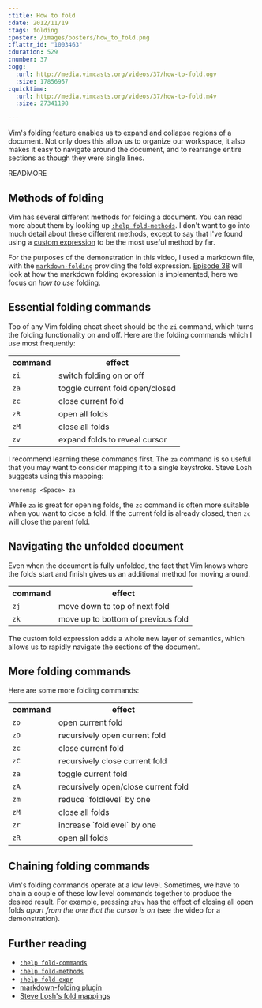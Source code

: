 ```yaml
--- 
:title: How to fold
:date: 2012/11/19
:tags: folding
:poster: /images/posters/how_to_fold.png
:flattr_id: "1003463"
:duration: 529
:number: 37
:ogg: 
  :url: http://media.vimcasts.org/videos/37/how-to-fold.ogv
  :size: 17856957
:quicktime: 
  :url: http://media.vimcasts.org/videos/37/how-to-fold.m4v
  :size: 27341198

---
```


Vim's folding feature enables us to expand and collapse regions of a document. Not only does this allow us to organize our workspace, it also makes it easy to navigate around the document, and to rearrange entire sections as though they were single lines.


READMORE


## Methods of folding

Vim has several different methods for folding a document. You can read more about them by looking up [`:help fold-methods`][fdm]. I don't want to go into much detail about these different methods, except to say that I've found using a [custom expression][fold-expr] to be the most useful method by far.

For the purposes of the demonstration in this video, I used a markdown file, with the [`markdown-folding`][plugin] providing the fold expression. [Episode 38][next] will look at how the markdown folding expression is implemented, here we focus on *how to use* folding.

## Essential folding commands

Top of any Vim folding cheat sheet should be the `zi` command, which turns the folding functionality on and off. Here are the folding commands which I use most frequently:

<table>
    <tr>
        <th>command</th>
        <th>effect</th>
    </tr>
    <tr>
        <td><code>zi</code></td>
        <td>switch folding on or off</td>
    </tr>
    <tr>
        <td><code>za</code></td>
        <td>toggle current fold open/closed</td>
    </tr>
    <tr>
        <td><code>zc</code></td>
        <td>close current fold</td>
    </tr>
    <tr>
        <td><code>zR</code></td>
        <td>open all folds</td>
    </tr>
    <tr>
        <td><code>zM</code></td>
        <td>close all folds</td>
    </tr>
    <tr>
        <td><code>zv</code></td>
        <td>expand folds to reveal cursor</td>
    </tr>
</table>

I recommend learning these commands first. The `za` command is so useful that you may want to consider mapping it to a single keystroke. Steve Losh suggests using this mapping:

    nnoremap <Space> za

While `za` is great for opening folds, the `zc` command is often more suitable when you want to close a fold. If the current fold is already closed, then `zc` will close the parent fold.

## Navigating the unfolded document

Even when the document is fully unfolded, the fact that Vim knows where the folds start and finish gives us an additional method for moving around.

<table>
    <tr>
        <th>command</th>
        <th>effect</th>
    </tr>
    <tr>
        <td><code>zj</code></td>
        <td>move down to top of next fold</td>
    </tr>
    <tr>
        <td><code>zk</code></td>
        <td>move up to bottom of previous fold</td>
    </tr>
</table>

The custom fold expression adds a whole new layer of semantics, which allows us to rapidly navigate the sections of the document.

## More folding commands

Here are some more folding commands:

<table>
    <tr>
        <th>command</th>
        <th>effect</th>
    </tr>
    <tr>
        <td><code>zo</code></td>
        <td>open current fold</td>
    </tr>
    <tr>
        <td><code>zO</code></td>
        <td>recursively open current fold</td>
    </tr>
    <tr>
        <td><code>zc</code></td>
        <td>close current fold</td>
    </tr>
    <tr>
        <td><code>zC</code></td>
        <td>recursively close current fold</td>
    </tr>
    <tr>
        <td><code>za</code></td>
        <td>toggle current fold</td>
    </tr>
    <tr>
        <td><code>zA</code></td>
        <td>recursively open/close current fold</td>
    </tr>
    <tr>
        <td><code>zm</code></td>
        <td>reduce `foldlevel` by one</td>
    </tr>
    <tr>
        <td><code>zM</code></td>
        <td>close all folds</td>
    </tr>
    <tr>
        <td><code>zr</code></td>
        <td>increase `foldlevel` by one</td>
    </tr>
    <tr>
        <td><code>zR</code></td>
        <td>open all folds</td>
    </tr>
</table>

## Chaining folding commands

Vim's folding commands operate at a low level. Sometimes, we have to chain a couple of these low level commands together to produce the desired result. For example, pressing `zMzv` has the effect of closing all open folds *apart from the one that the cursor is on* (see the video for a demonstration).

## Further reading

* [`:help fold-commands`][fold-commands]
* [`:help fold-methods`][fdm]
* [`:help fold-expr`][fold-expr]
* [markdown-folding plugin][plugin]
* [Steve Losh's fold mappings][sjl]

[sjl]: https://github.com/sjl/dotfiles/blob/eea18b00b8c74943f5094fddf91d3c2a7e0a7242/vim/vimrc#L534
[gist]: https://gist.github.com/1038710
[fdm]: http://vimdoc.sourceforge.net/htmldoc/fold.html#fold-methods
[fold-expr]: http://vimdoc.sourceforge.net/htmldoc/fold.html#fold-expr
[fold-commands]: http://vimdoc.sourceforge.net/htmldoc/fold.html#fold-commands
[next]: /e/38
[plugin]: http://github.com/nelstrom/vim-markdown-folding
[q]: http://stackoverflow.com/questions/3828606/vim-markdown-folding
[48]: http://learnvimscriptthehardway.stevelosh.com/chapters/48.html
[49]: http://learnvimscriptthehardway.stevelosh.com/chapters/49.html
